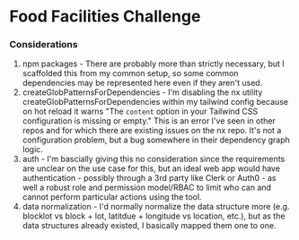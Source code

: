 # Food Facilities Challenge

### Considerations

1. npm packages - There are probably more than strictly necessary, but I scaffolded this from my common setup, so some common dependencies may be represented here even if they aren't used.
2. createGlobPatternsForDependencies - I'm disabling the nx utility createGlobPatternsForDependencies within my tailwind config because on hot reload it warns "The `content` option in your Tailwind CSS configuration is missing or empty." This is an error I've seen in other repos and for which there are existing issues on the nx repo. It's not a configuration problem, but a bug somewhere in their dependency graph logic.
3. auth - I'm bascially giving this no consideration since the requirements are unclear on the use case for this, but an ideal web app would have authentication - possibly through a 3rd party like Clerk or Auth0 - as well a robust role and permission model/RBAC to limit who can and cannot perform particular actions using the tool.
4. data normalization - I'd normally normalize the data structure more (e.g. blocklot vs block + lot, latitdue + longitude vs location, etc.), but as the data structures already existed, I basically mapped them one to one. 
